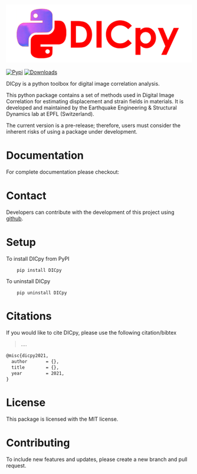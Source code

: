 ![plot](./logo.png)

[![Pypi](https://badge.fury.io/py/DICpy.svg)](https://badge.fury.io/py/DICpy.svg)
[![Downloads](https://pypip.in/download/DICpy/badge.svg)](https://pypi.python.org/DICpy/)

DICpy is a python toolbox for digital image correlation analysis.

This python package contains a set of methods used in Digital Image Correlation for estimating displacement and strain fields in materials. It is developed and maintained by the Earthquake Engineering & Structural Dynamics lab at EPFL (Switzerland).

The current version is a pre-release; therefore, users must consider the inherent risks of using a package under development. 

# Documentation 

For complete documentation please checkout:

# Contact 

Developers can contribute with the development of this project using [github](https://github.com/eesd-epfl/DICpy).


# Setup

To install DICpy from PyPI
```
    pip install DICpy
```

To uninstall DICpy
```
    pip uninstall DICpy
```

# Citations

If you would like to cite DICpy, please use the following citation/bibtex

> ....

```
@misc{dicpy2021,
  author       = {},
  title        = {},
  year         = 2021,
}
```

# License 

This package is licensed with the MIT license.

# Contributing

To include new features and updates, please create a new branch and pull request.
